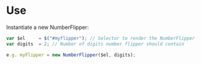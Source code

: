 Use
===

Instantiate a new NumberFlipper:

```javascript
var $el     = $("#myflipper"); // Selector to render the NumberFlipper in
var digits  = 2; // Number of digits number flipper should contain

e.g. myFlipper = new NumberFlipper($el, digits);
```
